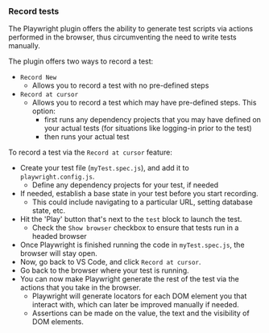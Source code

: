 
### Record tests

The Playwright plugin offers the ability to generate test scripts via actions performed in the browser, thus circumventing the need to write tests manually.

The plugin offers two ways to record a test:
- `Record New`
  - Allows you to record a test with no pre-defined steps
- `Record at cursor`
  - Allows you to record a test which may have pre-defined steps. This option:
    - first runs any dependency projects that you may have defined on your actual tests (for situations like logging-in prior to the test)
    - then runs your actual test

  
To record a test via the `Record at cursor` feature:
- Create your test file (`myTest.spec.js`), and add it to `playwright.config.js`.
  - Define any dependency projects for your test, if needed
- If needed, establish a base state in your test before you start recording.
  - This could include navigating to a particular URL, setting database state, etc.
- Hit the 'Play' button that's next to the `test` block to launch the test.
  - Check the `Show browser` checkbox to ensure that tests run in a headed browser
- Once Playwright is finished running the code in `myTest.spec.js`, the browser will stay open.
- Now, go back to VS Code, and click `Record at cursor`.
- Go back to the browser where your test is running.
- You can now make Playwright generate the rest of the test via the actions that you take in the browser.
  - Playwright will generate locators for each DOM element you that interact with, which can later be improved manually if needed.
  - Assertions can be made on the value, the text and the visibility of DOM elements.

